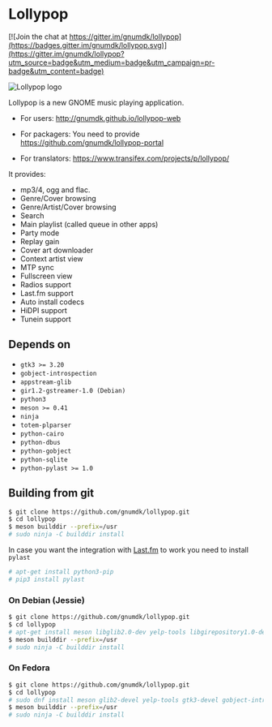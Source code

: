 # Lollypop

[![Join the chat at https://gitter.im/gnumdk/lollypop](https://badges.gitter.im/gnumdk/lollypop.svg)](https://gitter.im/gnumdk/lollypop?utm_source=badge&utm_medium=badge&utm_campaign=pr-badge&utm_content=badge)

![Lollypop logo](https://raw.github.com/gnumdk/lollypop/master/data/icons/hicolor/256x256/apps/org.gnome.Lollypop.png)

Lollypop is a new GNOME music playing application.

- For users: http://gnumdk.github.io/lollypop-web

- For packagers: You need to provide https://github.com/gnumdk/lollypop-portal

- For translators: https://www.transifex.com/projects/p/lollypop/

It provides:

- mp3/4, ogg and flac.
- Genre/Cover browsing
- Genre/Artist/Cover browsing
- Search
- Main playlist (called queue in other apps)
- Party mode
- Replay gain
- Cover art downloader
- Context artist view
- MTP sync
- Fullscreen view
- Radios support
- Last.fm support
- Auto install codecs
- HiDPI support
- Tunein support

## Depends on

- `gtk3 >= 3.20`
- `gobject-introspection`
- `appstream-glib`
- `gir1.2-gstreamer-1.0 (Debian)`
- `python3`
- `meson >= 0.41`
- `ninja`
- `totem-plparser`
- `python-cairo`
- `python-dbus`
- `python-gobject`
- `python-sqlite`
- `python-pylast >= 1.0`

## Building from git

```bash
$ git clone https://github.com/gnumdk/lollypop.git
$ cd lollypop
$ meson builddir --prefix=/usr
# sudo ninja -C builddir install
```

In case you want the integration with [Last.fm](http://last.fm) to work you need to install `pylast`

```bash
# apt-get install python3-pip
# pip3 install pylast
```

### On Debian (Jessie)

```bash
$ git clone https://github.com/gnumdk/lollypop.git
$ cd lollypop
# apt-get install meson libglib2.0-dev yelp-tools libgirepository1.0-dev libgtk-3-dev
$ meson builddir --prefix=/usr
# sudo ninja -C builddir install
```

### On Fedora

```bash
$ git clone https://github.com/gnumdk/lollypop.git
$ cd lollypop
# sudo dnf install meson glib2-devel yelp-tools gtk3-devel gobject-introspection-devel python3
$ meson builddir --prefix=/usr
# sudo ninja -C builddir install
```
